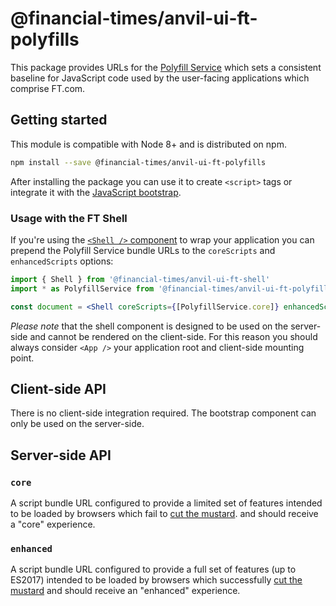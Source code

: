 # @financial-times/anvil-ui-ft-polyfills

This package provides URLs for the [Polyfill Service] which sets a consistent baseline for JavaScript code used by the user-facing applications which comprise FT.com.

[Polyfill Service]: https://polyfill.io/

## Getting started

This module is compatible with Node 8+ and is distributed on npm.

```sh
npm install --save @financial-times/anvil-ui-ft-polyfills
```

After installing the package you can use it to create `<script>` tags or integrate it with the [JavaScript bootstrap].

[JavaScript bootstrap]: ../anvil-ui-bootstrap/readme.md


### Usage with the FT Shell

If you're using the [`<Shell />` component][shell] to wrap your application you can prepend the Polyfill Service bundle URLs to the `coreScripts` and `enhancedScripts` options:

[shell]: ../anvil-ui-ft-shell/readme.md

```jsx
import { Shell } from '@financial-times/anvil-ui-ft-shell'
import * as PolyfillService from '@financial-times/anvil-ui-ft-polyfills'

const document = <Shell coreScripts={[PolyfillService.core]} enhancedScripts={[PolyfillService.enhanced]}></Shell>
```

_Please note_ that the shell component is designed to be used on the server-side and cannot be rendered on the client-side. For this reason you should always consider `<App />` your application root and client-side mounting point.


## Client-side API

There is no client-side integration required. The bootstrap component can only be used on the server-side.


## Server-side API

### `core`

A script bundle URL configured to provide a limited set of features intended to be loaded by browsers which fail to [cut the mustard]. and should receive a "core" experience.

### `enhanced`

A script bundle URL configured to provide a full set of features (up to ES2017) intended to be loaded by browsers which successfully [cut the mustard] and should receive an "enhanced" experience.

[cut the mustard]: ../anvil-ui-bootstrap/readme.md#cutting-the-mustard
